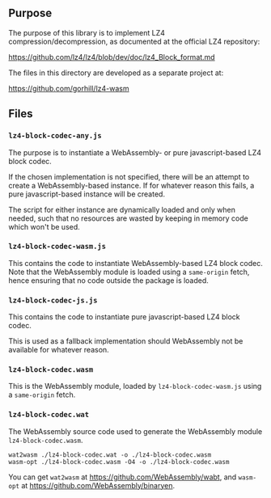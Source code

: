 ## Purpose

The purpose of this library is to implement LZ4 compression/decompression,
as documented at the official LZ4 repository:

<https://github.com/lz4/lz4/blob/dev/doc/lz4_Block_format.md>

The files in this directory are developed as a separate project at:

<https://github.com/gorhill/lz4-wasm>

## Files

### `lz4-block-codec-any.js`

The purpose is to instantiate a WebAssembly- or pure javascript-based
LZ4 block codec.

If the chosen implementation is not specified, there will be an attempt to
create a WebAssembly-based instance. If for whatever reason this fails, a
pure javascript-based instance will be created.

The script for either instance are dynamically loaded and only when needed,
such that no resources are wasted by keeping in memory code which won't be
used.

### `lz4-block-codec-wasm.js`

This contains the code to instantiate WebAssembly-based LZ4 block codec. Note
that the WebAssembly module is loaded using a `same-origin` fetch, hence
ensuring that no code outside the package is loaded.

### `lz4-block-codec-js.js`

This contains the code to instantiate pure javascript-based LZ4 block codec.

This is used as a fallback implementation should WebAssembly not be available
for whatever reason.

### `lz4-block-codec.wasm`

This is the WebAssembly module, loaded by `lz4-block-codec-wasm.js` using a
`same-origin` fetch.

### `lz4-block-codec.wat`

The WebAssembly source code used to generate the WebAssembly module `lz4-block-codec.wasm`.

    wat2wasm ./lz4-block-codec.wat -o ./lz4-block-codec.wasm
    wasm-opt ./lz4-block-codec.wasm -O4 -o ./lz4-block-codec.wasm

You can get `wat2wasm` at <https://github.com/WebAssembly/wabt>, and `wasm-opt` at <https://github.com/WebAssembly/binaryen>.

